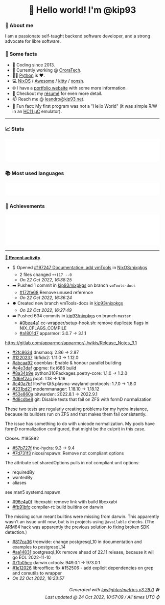 <!-- README template, populated using this action:
     https://github.com/kip93/kip93/blob/main/.github/workflows/readme.yml. -->

<h1 align="center">👋 Hello world! I'm @kip93</h1> <!-- LOGIN => username -->

### 👤 About me

I am a passionate self-taught backend software developer, and a strong advocate for libre software.


### 💬 Some facts

* 📅 Coding since 2013.
* 💼 Currently working @ [OroraTech](https://ororatech.com/).
* 👨‍💻 [Python](https://github.com/search?q=user%3Akip93&l=python) is ❤️. <!-- LOGIN => username -->
* 💻 [NixOS](https://github.com/NixOS/) /
     [Awesome](https://github.com/awesomeWM/) /
     [kitty](https://github.com/kovidgoyal/kitty/) /
     [xonsh](https://github.com/xonsh/).
* 🌐 I have a [portfolio website](https://kip93.net/) with some more information.
* 📝 Checkout my [résumé](https://kip93.net/resume/) for even more detail.
* 📫 Reach me @ [leandro@kip93.net](mailto:leandro@kip93.net).
* 🎲 Fun fact: My first program was not a "Hello World" (it was simple R/W in an [HC11 µC](https://en.wikipedia.org/wiki/68HC11) emulator).


-----------------------------------------------------------------------------------------------------------------------


### 📈 Stats

![](./stats.svg)


### 📚 Most used languages <!-- by percentage, in decreasing order -->

![](./languages.svg)


### 🏅 Achievements

![](./achievements.svg)


-----------------------------------------------------------------------------------------------------------------------


**[📰 Recent activity](https://github.com/kip93)**
* 🔃 Opened [#197247 Documentation: add vmTools](https://github.com/NixOS/nixpkgs/pull/197247) in [NixOS/nixpkgs](https://github.com/NixOS/nixpkgs)
  * 2 files changed `++117 --0`
  * *On 22 Oct 2022, 16:38:25*
* ➡️ Pushed 1 commit in [kip93/nixpkgs](https://github.com/kip93/nixpkgs) on branch `vmTools-docs`
  * [#172fe68](https://github.com/kip93/nixpkgs/commit/172fe68) Remove unused reference
  * *On 22 Oct 2022, 16:36:24*
* ⏺️ Created new branch vmTools-docs in [kip93/nixpkgs](https://github.com/kip93/nixpkgs)
  * *On 22 Oct 2022, 16:27:49*
* ➡️ Pushed 634 commits in [kip93/nixpkgs](https://github.com/kip93/nixpkgs) on branch `master`
  * [#0bea4a1](https://github.com/kip93/nixpkgs/commit/0bea4a1) cc-wrapper/setup-hook.sh: remove duplicate flags in NIX_CFLAGS_COMPILE
  * [#a1801d7](https://github.com/kip93/nixpkgs/commit/a1801d7) apparmor: 3.0.7 -&gt; 3.1.1

https://gitlab.com/apparmor/apparmor/-/wikis/Release_Notes_3.1
  * [#2fc8634](https://github.com/kip93/nixpkgs/commit/2fc8634) dnsmasq: 2.86 -&gt; 2.87
  * [#1220237](https://github.com/kip93/nixpkgs/commit/1220237) libfido2: 1.11.0 -&gt; 1.12.0
  * [#abcaa92](https://github.com/kip93/nixpkgs/commit/abcaa92) openblas: Enable &amp; honour parallel building
  * [#e4e3daf](https://github.com/kip93/nixpkgs/commit/e4e3daf) gpgme: fix i686 build
  * [#8a34b9e](https://github.com/kip93/nixpkgs/commit/8a34b9e) python310Packages.poetry-core: 1.1.0 -&gt; 1.2.0
  * [#d6ef2ac](https://github.com/kip93/nixpkgs/commit/d6ef2ac) popt: 1.18 -&gt; 1.19
  * [#c40a7bf](https://github.com/kip93/nixpkgs/commit/c40a7bf) libsForQt5.plasma-wayland-protocols: 1.7.0 -&gt; 1.8.0
  * [#231bd21](https://github.com/kip93/nixpkgs/commit/231bd21) modemmanager: 1.18.10 -&gt; 1.18.12
  * [#53e860a](https://github.com/kip93/nixpkgs/commit/53e860a) bitwarden: 2022.8.1 -&gt; 2022.9.1
  * [#d8cdbe8](https://github.com/kip93/nixpkgs/commit/d8cdbe8) git: Disable tests that fail on ZFS with formD normalization

These two tests are regularly creating problems for my hydra instance,
because its builders run on ZFS and that makes them fail consistently.

The issue has something to do with unicode normalization. My pools have
formD normalization configured, that might be the culprit in this case.

Closes: #185882
  * [#57b727f](https://github.com/kip93/nixpkgs/commit/57b727f) thc-hydra: 9.3 -&gt; 9.4
  * [#7d731f3](https://github.com/kip93/nixpkgs/commit/7d731f3) nixos/nspawn: Remove not compliant options

The attribute set sharedOptions pulls in not compliant unit options:
- requiredBy
- wantedBy
- aliases

see man5 systemd.nspawn
  * [#96e4a0f](https://github.com/kip93/nixpkgs/commit/96e4a0f) libcxxabi: remove link with build libcxxabi
  * [#fb91bfc](https://github.com/kip93/nixpkgs/commit/fb91bfc) compiler-rt: build builtins on darwin

The missing xcrun meant builtins were missing from darwin. This
apparently wasn&#39;t an issue until now, but is in projects using
`@available` checks. (The ARM64 hack was apparently the previous
solution to fixing broken SDK detection.)
  * [#817ca36](https://github.com/kip93/nixpkgs/commit/817ca36) treewide: change postgresql_10 in documentation and examples to postgresql_14
  * [#aa14831](https://github.com/kip93/nixpkgs/commit/aa14831) postgresql_10: remove ahead of 22.11 release, because it will go EOL 2022-11-10
  * [#71b05ec](https://github.com/kip93/nixpkgs/commit/71b05ec) darwin.cctools: 949.0.1 -&gt; 973.0.1
  * [#1e12026](https://github.com/kip93/nixpkgs/commit/1e12026) libreoffice: fix #152506 - add explicit dependencies on grep and coreutils to wrapper
  * *On 22 Oct 2022, 16:23:57*
 <!-- Last activity -->


<h6 align="right"><em>
    Generated with <a href="https://github.com/lowlighter/metrics/tree/latest/">lowlighter/metrics v3.28.0</a> 🛠️<br> <!-- VERSION => MAJOR.minor.patch -->
    Last updated @ 24 Oct 2022, 10:57:09 / All times UTC ⌚ <!-- meta.generated => DD/MM/YYYY, hh:mm -->
</em></h6>
